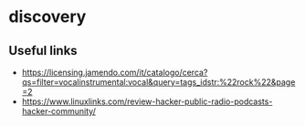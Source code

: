 # discovery

## Useful links

- https://licensing.jamendo.com/it/catalogo/cerca?qs=filter=vocalinstrumental:vocal&query=tags_idstr:%22rock%22&page=2
- https://www.linuxlinks.com/review-hacker-public-radio-podcasts-hacker-community/
